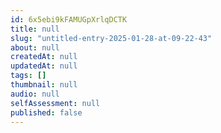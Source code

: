 ```yaml
---
id: 6x5ebi9kFAMUGpXrlqDCTK
title: null
slug: "untitled-entry-2025-01-28-at-09-22-43"
about: null
createdAt: null
updatedAt: null
tags: []
thumbnail: null
audio: null
selfAssessment: null
published: false
---
```

